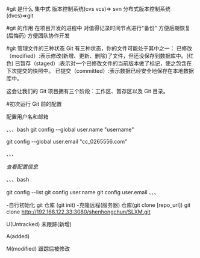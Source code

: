 #git 是什么
集中式 版本控制系统(cvs vcs)=> svn
分布式版本控制系统(dvcs)=>git

#git 的作用
在项目开发的进程中 对值得记录时间节点进行"备份" 方便后期恢复(后悔药)
方便团队协作开发

#git 管理文件的三种状态
Git 有三种状态，你的文件可能处于其中之一：
已修改（modified）:表示修改(新增、更新、删除)了文件，但还没保存到数据库中。(红色)
已暂存（staged）:表示对一个已修改文件的当前版本做了标记，使之包含在下次提交的快照中。
已提交（committed）:表示数据已经安全地保存在本地数据库中。

这会让我们的 Git 项目拥有三个阶段：工作区、暂存区以及 Git 目录。

#初次运行 Git 前的配置

配置用户名和邮箱

、、、bash
git config --global user.name "username"

git config --global user.email "cc_0265556.com"

、、、

_查看配置信息_

、、、bash

git config --list
git config user.name
git config user.email
、、、

-自行初始化 git 仓库 (git init) -克隆远程(服务器) 仓库(git clone [repo_url])
git clone http://192.168.122.33:3080/shenhongchun/SLXM.git

U(Untracked) 未跟踪(新增)

A(added)

M(modified) 跟踪后被修改
